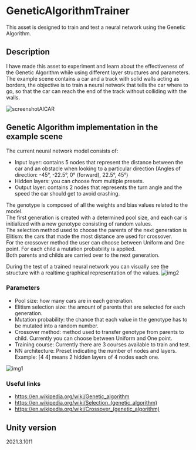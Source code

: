 # GeneticAlgorithmTrainer
This asset is designed to train and test a neural network using the Genetic Algorithm.

## Description
I have made this asset to experiment and learn about the effectiveness of the Genetic Algorithm while using different layer structures and parameters.<br />
The example scene contains a car and a track with solid walls acting as borders, the objective is to train a neural network that tells the car where to go, so that the car can reach the end of the track without colliding with the walls.

![screenshotAICAR](https://user-images.githubusercontent.com/85197456/125550518-fb60c95e-5de3-4706-ab8a-74960a392191.png)


## Genetic Algorithm implementation in the example scene
The current neural network model consists of:
* Input layer: contains 5 nodes that represent the distance between the car and an obstacle when looking to a particular direction (Angles of direction: -45°, -22.5°, 0° (forward), 22.5°, 45°)
* Hidden layers: you can choose from multiple presets.
* Output layer: contains 2 nodes that represents the turn angle and the speed the car should get to avoid crashing.

The genotype is composed of all the weights and bias values related to the model.<br />
The first generation is created with a determined pool size, and each car is initialized with a new genotype consisting of random values.<br />
The selection method used to choose the parents of the next generation is Elitism: the cars that made the most distance are used for crossover.<br />
For the crossover method the user can choose between Uniform and One point. For each child a mutation probability is applied.<br />
Both parents and childs are carried over to the next generation. <br />

During the test of a trained neural network you can visually see the structure with a realtime graphical representation of the values.
![img2](https://user-images.githubusercontent.com/85197456/201503035-2b9ef1d0-0dc1-431b-a20c-01564b7e2feb.png)

### Parameters
* Pool size: how many cars are in each generation.
* Elitism selection size: the amount of parents that are selected for each generation.
* Mutation probability: the chance that each value in the genotype has to be mutated into a random number.
* Crossover method: method used to transfer genotype from parents to child. Currently you can choose between Uniform and One point. 
* Training course: Currently there are 3 courses available to train and test.
* NN architecture: Preset indicating the number of nodes and layers. Example: [4 4] means 2 hidden layers of 4 nodes each one.

![img1](https://user-images.githubusercontent.com/85197456/201502969-17984a3d-a06c-445f-8c1d-91d8305e3ffd.png)

### Useful links
* https://en.wikipedia.org/wiki/Genetic_algorithm
* https://en.wikipedia.org/wiki/Selection_(genetic_algorithm)
* https://en.wikipedia.org/wiki/Crossover_(genetic_algorithm)

## Unity version
2021.3.10f1
